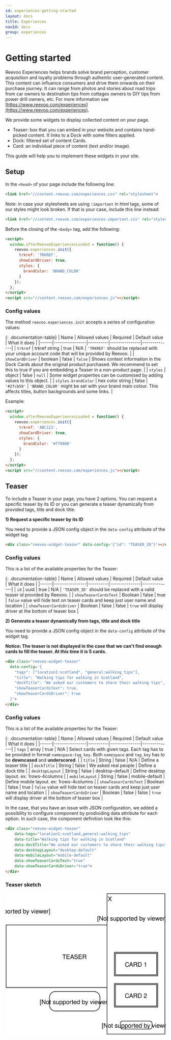 ```yaml
---
id: experiences-getting-started
layout: docs
title: Experiences
navId: docs
group: experiences
---
```


# Getting started

Reevoo Experiences helps brands solve brand perception, customer acquisition and loyalty problems through authentic user-generated content. This content can influence consumers and drive them onwards on their purchase journey. It can range from photos and stories about road trips from car owners to destination tips from cottages owners to DIY tips from power drill owners, etc. For more information see [https://www.reevoo.com/experiences](https://www.reevoo.com/experiences).

We provide some widgets to display collected content on your page.

- Teaser: box that you can embed in your website and contains hand-picked content. It links to a Dock with some filters applied.
- Dock: filtered set of content Cards.
- Card: an individual piece of content (text and/or image).

This guide will help you to implement these widgets in your site.

## Setup

In the `<head>` of your page include the following line:

```html
<link href="//content.reevoo.com/experiences.css" rel="stylesheet">
```

Note: in case your stylesheets are using `!important` in html tags, some of our styles might look broken. If that is your case, include this line instead:

```html
<link href="//content.reevoo.com/experiences-important.css" rel="stylesheet">
```

Before the closing of the `<body>` tag, add the following:

```html
<script>
  window.afterReevooExperiencesLoaded = function() {
    reevoo.experiences.init({
      trkref: 'TRKREF',
      showCardDriver: true,
      styles: {
        brandColor: 'BRAND_COLOR'
      }
    });
  };
</script>
<script src="//content.reevoo.com/experiences.js"></script>
```

### Config values

The method `reevoo.experiences.init` accepts a series of configuration values:

{: .documentation-table}
| Name | Allowed values | Required | Default value | What it does |
|------|----------------|----------|---------------|--------------|
| `trkref` | trkref string | true | N/A | `'TRKREF'` should be replaced with your unique account code that will be provided by Reevoo. |
| `showCardDriver` | boolean | false | `false` | Shows context information in the Dock Cards about the original product purchased. We recommend to set this to true if you are embedding a Teaser in a non-product page. |
| `styles` | object | false | `null` | Some widget properties can be customised by adding values to this object. |
| `styles.brandColor` | hex color string | false | `'#2fcb59'` | `'BRAND_COLOR'` might be set with your brand main colour. This affects titles, button backgrounds and some links. |

Example:

```html
<script>
  window.afterReevooExperiencesLoaded = function() {
    reevoo.experiences.init({
      trkref: 'ABC123',
      showCardDriver: true,
      styles: {
        brandColor: '#ff0000'
      }
    });
  };
</script>
<script src="//content.reevoo.com/experiences.js"></script>
```


## Teaser

To include a Teaser in your page, you have 2 options. You can request a specific teaser by its ID or you can generate a teaser dynamically from provided tags, title and dock title.

**1) Request a specific teaser by its ID**

You need to provide a JSON config object in the `data-config` attribute of the widget tag.

```html
<div class="reevoo-widget-teaser" data-config='{"id": "TEASER_ID"}'></div>
```

### Config values

This is a list of the available properties for the Teaser:

{: .documentation-table}
| Name | Allowed values | Required | Default value | What it does |
|------|----------------|----------|---------------|--------------|
| `id` | uuid | true | N/A | `'TEASER_ID'` should be replaced with a valid teaser id provided by Reevoo. |
| `showTeaserCardsText` | Boolean | false | true | `false` value will hide text on teaser cards and keep just user name and location |
| `showTeaserCardsDriver` | Boolean | false | false | `true` will display driver at the bottom of teaser box |

**2) Generate a teaser dynamically from tags, title and dock title**

You need to provide a JSON config object in the `data-config` attribute of the widget tag.

**Notice: The teaser is not displayed in the case that we can't find enough cards to fill the teaser. At this time it is 5 cards.**

```html
<div class="reevoo-widget-teaser"
  data-config='{
    "tags": ["location1:scotland", "general:walking_tips"],
    "title": "Walking tips for walking in Scotland",
    "dockTitle": "We asked our customers to share their walking tips",
    "showTeaserCardsText": true,
    "showTeaserCardsDriver": true
  }'>
</div>
```

### Config values

This is a list of the available properties for the Teaser:

{: .documentation-table}
| Name | Allowed values | Required | Default value | What it does |
|------|----------------|----------|---------------|--------------|
| `tags` | array | true | N/A | Select cards with given tags. Each tag has to be provided in format `namespace:tag_key`. Both `namespace` and `tag_key` has to be **downcased** and **underscored**. |
| `title` | String | false | N/A | Define a teaser title |
| `dockTitle` | String | false | We asked real people | Define a dock title |
| `desktopLayout` | String | false | desktop-default | Define desktop layout. ex: 1rows-4columns |
| `mobileLayout` | String | false | mobile-default | Define mobile layout. ex: 1rows-4columns |
| `showTeaserCardsText` | Boolean | false | true | `false` value will hide text on teaser cards and keep just user name and location |
| `showTeaserCardsDriver` | Boolean | false | false | `true` will display driver at the bottom of teaser box |

In the case, that you have an issue with JSON configuration, we added a possibility to configure component by prodividing data attribute for each option.
In such case, the component definition look like this:

```html
<div class="reevoo-widget-teaser"
    data-tags="location1:scotland,general:walking_tips"
    data-title="Walking tips for walking in Scotland"
    data-dockTitle="We asked our customers to share their walking tips"
    data-desktopLayout="desktop-default"
    data-mobileLayout="mobile-default"
    data-showTeaserCardsText="true"
    data-showTeaserCardsDriver="true">
</div>
```

### Teaser sketch

[![Teaser sketch](/images/teaser_sketch.svg)](/images/teaser_sketch.svg)
